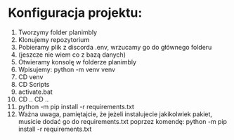 <h1>Konfiguracja projektu:</h1>

1. Tworzymy folder planimbly
2. Klonujemy repozytorium
3. Pobieramy plik z discorda .env, wrzucamy go do głównego folderu
4. (jeszcze nie wiem co z bazą danych)
5. Otwieramy konsolę w folderze planimbly
6. Wpisujemy: python -m venv venv
7. CD venv
8. CD Scripts
9. activate.bat
10. CD .. CD ..
11. python -m pip install -r requirements.txt
12. Ważna uwaga, pamiętajcie, że jeżeli instalujecie jakikolwiek pakiet, musicie dodać go do requirements.txt poprzez komendę: python -m pip install -r requirements.txt